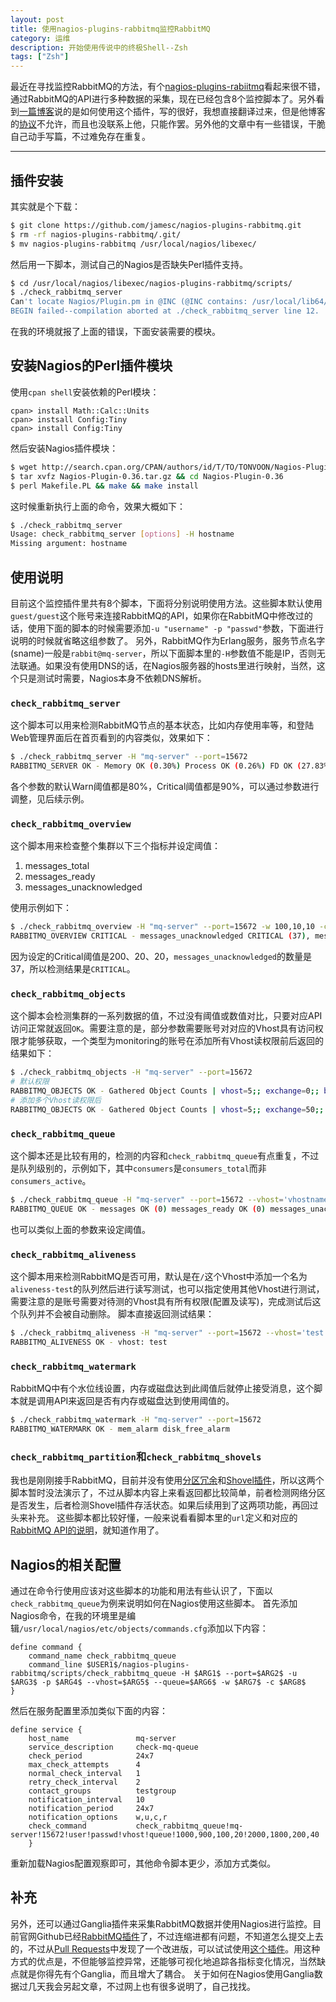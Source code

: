 ```yaml
---
layout: post
title: 使用nagios-plugins-rabbitmq监控RabbitMQ
category: 运维
description: 开始使用传说中的终极Shell--Zsh
tags: ["Zsh"]
---
```


最近在寻找监控RabbitMQ的方法，有个[nagios-plugins-rabiitmq][1]看起来很不错，通过RabbitMQ的API进行多种数据的采集，现在已经包含8个监控脚本了。另外看到[一篇博客][2]说的是如何使用这个插件，写的很好，我想直接翻译过来，但是他博客的[协议][3]不允许，而且也没联系上他，只能作罢。另外他的文章中有一些错误，干脆自己动手写篇，不过难免存在重复。

------

## 插件安装
其实就是个下载：

```sh
$ git clone https://github.com/jamesc/nagios-plugins-rabbitmq.git
$ rm -rf nagios-plugins-rabbitmq/.git/
$ mv nagios-plugins-rabbitmq /usr/local/nagios/libexec/
```

然后用一下脚本，测试自己的Nagios是否缺失Perl插件支持。

```sh
$ cd /usr/local/nagios/libexec/nagios-plugins-rabbitmq/scripts/
$ ./check_rabbitmq_server
Can't locate Nagios/Plugin.pm in @INC (@INC contains: /usr/local/lib64/perl5 /usr/local/share/perl5 /usr/lib64/perl5/vendor_perl /usr/share/perl5/vendor_perl /usr/lib64/perl5 /usr/share/perl5 .) at ./check_rabbitmq_server line 12.
BEGIN failed--compilation aborted at ./check_rabbitmq_server line 12.
```

在我的环境就报了上面的错误，下面安装需要的模块。

## 安装Nagios的Perl插件模块
使用`cpan shell`安装依赖的Perl模块：

```
cpan> install Math::Calc::Units
cpan> instsall Config:Tiny
cpan> install Config:Tiny
```

然后安装Nagios插件模块：

```sh
$ wget http://search.cpan.org/CPAN/authors/id/T/TO/TONVOON/Nagios-Plugin-0.36.tar.gz
$ tar xvfz Nagios-Plugin-0.36.tar.gz && cd Nagios-Plugin-0.36
$ perl Makefile.PL && make && make install
```

这时候重新执行上面的命令，效果大概如下：

```sh
$ ./check_rabbitmq_server
Usage: check_rabbitmq_server [options] -H hostname
Missing argument: hostname
```

## 使用说明

目前这个监控插件里共有8个脚本，下面将分别说明使用方法。这些脚本默认使用`guest/guest`这个账号来连接RabbitMQ的API，如果你在RabbitMQ中修改过的话，使用下面的脚本的时候需要添加`-u "username" -p
"passwd"`参数，下面进行说明的时候就省略这组参数了。
另外，RabbitMQ作为Erlang服务，服务节点名字(sname)一般是`rabbit@mq-server`，所以下面脚本里的`-H`参数值不能是IP，否则无法联通。如果没有使用DNS的话，在Nagios服务器的hosts里进行映射，当然，这个只是测试时需要，Nagios本身不依赖DNS解析。

### `check_rabbitmq_server`
这个脚本可以用来检测RabbitMQ节点的基本状态，比如内存使用率等，和登陆Web管理界面后在首页看到的内容类似，效果如下：

```sh
$ ./check_rabbitmq_server -H "mq-server" --port=15672
RABBITMQ_SERVER OK - Memory OK (0.30%) Process OK (0.26%) FD OK (27.83%) Sockets OK (31.36%) | Memory=0.30%;80;90 Process=0.26%;80;90 FD=27.83%;80;90 Sockets=31.36%;80;90
```

各个参数的默认Warn阈值都是80%，Critical阈值都是90%，可以通过参数进行调整，见后续示例。

### `check_rabbitmq_overview`
这个脚本用来检查整个集群以下三个指标并设定阈值：

1. messages_total
2. messages_ready
3. messages_unacknowledged

使用示例如下：

```sh
$ ./check_rabbitmq_overview -H "mq-server" --port=15672 -w 100,10,10 -c 200,20,20
RABBITMQ_OVERVIEW CRITICAL - messages_unacknowledged CRITICAL (37), messages OK (37) messages_ready OK (0) | messages=37;100;200 messages_ready=0;10;20 messages_unacknowledged=37;10;20
```

因为设定的Critical阈值是200、20、20，`messages_unacknowledged`的数量是37，所以检测结果是`CRITICAL`。

### `check_rabbitmq_objects`
这个脚本会检测集群的一系列数据的值，不过没有阈值或数值对比，只要对应API访问正常就返回`OK`。需要注意的是，部分参数需要账号对对应的Vhost具有访问权限才能够获取，一个类型为monitoring的账号在添加所有Vhost读权限前后返回的结果如下：

```sh
$ ./check_rabbitmq_objects -H "mq-server" --port=15672
# 默认权限
RABBITMQ_OBJECTS OK - Gathered Object Counts | vhost=5;; exchange=0;; binding=0;; queue=0;; channel=258;;
# 添加多个Vhost读权限后
RABBITMQ_OBJECTS OK - Gathered Object Counts | vhost=5;; exchange=50;; binding=38;; queue=19;; channel=258;;
```

### `check_rabbitmq_queue`
这个脚本还是比较有用的，检测的内容和`check_rabbitmq_queue`有点重复，不过是队列级别的，示例如下，其中`consumers`是`consumers_total`而非`consumers_active`。

```sh
$ ./check_rabbitmq_queue -H "mq-server" --port=15672 --vhost='vhostname' --queue='queuename'
RABBITMQ_QUEUE OK - messages OK (0) messages_ready OK (0) messages_unacknowledged OK (0) consumers OK (6) | messages=0;; messages_ready=0;; messages_unacknowledged=0;; consumers=6;;
```

也可以类似上面的参数来设定阈值。

### `check_rabbitmq_aliveness`
这个脚本用来检测RabbitMQ是否可用，默认是在`/`这个Vhost中添加一个名为`aliveness-test`的队列然后进行读写测试，也可以指定使用其他Vhost进行测试，需要注意的是账号需要对待测的Vhost具有所有权限(配置及读写)，完成测试后这个队列并不会被自动删除。
脚本直接返回测试结果：

```sh
$ ./check_rabbitmq_aliveness -H "mq-server" --port=15672 --vhost='test'
RABBITMQ_ALIVENESS OK - vhost: test
```

### `check_rabbitmq_watermark`
RabbitMQ中有个水位线设置，内存或磁盘达到此阈值后就停止接受消息，这个脚本就是调用API来返回是否有内存或磁盘达到使用阈值的。

```sh
$ ./check_rabbitmq_watermark -H "mq-server" --port=15672
RABBITMQ_WATERMARK OK - mem_alarm disk_free_alarm
```

### `check_rabbitmq_partition`和`check_rabbitmq_shovels`
我也是刚刚接手RabbitMQ，目前并没有使用[分区冗余][4]和[Shovel插件][5]，所以这两个脚本暂时没法演示了，不过从脚本内容上来看返回都比较简单，前者检测网络分区是否发生，后者检测Shovel插件存活状态。如果后续用到了这两项功能，再回过头来补充。
这些脚本都比较好懂，一般来说看看脚本里的`url`定义和对应的[RabbitMQ API的说明][6]，就知道作用了。

## Nagios的相关配置
通过在命令行使用应该对这些脚本的功能和用法有些认识了，下面以`check_rabbitmq_queue`为例来说明如何在Nagios使用这些脚本。
首先添加Nagios命令，在我的环境里是编辑`/usr/local/nagios/etc/objects/commands.cfg`添加以下内容：

```
define command {
    command_name check_rabbitmq_queue
    command_line $USER1$/nagios-plugins-rabbitmq/scripts/check_rabbitmq_queue -H $ARG1$ --port=$ARG2$ -u $ARG3$ -p $ARG4$ --vhost=$ARG5$ --queue=$ARG6$ -w $ARG7$ -c $ARG8$
}
```

然后在服务配置里添加类似下面的内容：

```
define service {
    host_name               mq-server
    service_description     check-mq-queue
    check_period            24x7
    max_check_attempts      4
    normal_check_interval   1
    retry_check_interval    2
    contact_groups          testgroup
    notification_interval   10
    notification_period     24x7
    notification_options    w,u,c,r
    check_command           check_rabbitmq_queue!mq-server!15672!user!passwd!vhost!queue!1000,900,100,20!2000,1800,200,40
    }
```

重新加载Nagios配置观察即可，其他命令脚本更少，添加方式类似。

## 补充
另外，还可以通过Ganglia插件来采集RabbitMQ数据并使用Nagios进行监控。目前官网Github已经[RabbitMQ插件][7]了，不过连缩进都有问题，不知道怎么提交上去的，不过从[Pull Requests][8]中发现了一个改进版，可以试试使用[这个插件][9]。用这种方式的优点是，不但能够监控异常，还能够可视化地追踪各指标变化情况，当然缺点就是你得先有个Ganglia，而且增大了耦合。
关于如何在Nagios使用Ganglia数据过几天我会另起文章，不过网上也有很多说明了，自己找找。

[1]: https://github.com/jamesc/nagios-plugins-rabbitmq
[2]: http://www.thegeekstuff.com/2013/12/nagios-plugins-rabbitmq/
[3]: http://www.thegeekstuff.com/copyright/
[4]: https://www.rabbitmq.com/partitions.html
[5]: https://www.rabbitmq.com/management.html
[6]: http://hg.rabbitmq.com/rabbitmq-management/raw-file/rabbitmq_v3_3_0/priv/www/api/index.html
[7]: https://github.com/ganglia/gmond_python_modules/tree/master/rabbit
[8]: https://github.com/ganglia/gmond_python_modules/pull/140
[9]: https://github.com/cburroughs/gmond_python_modules/tree/babbitty/rabbit
